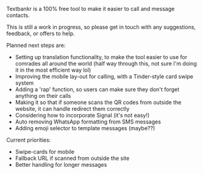Textbankr is a 100% free tool to make it easier to call and message contacts.

This is still a work in progress, so please get in touch with any suggestions, feedback, or offers to help.

Planned next steps are:

- Setting up translation functionality, to make the tool easier to use for comrades all around the world (half way through this, not sure I'm doing it in the most efficient way lol)
- Improving the mobile lay-out for calling, with a Tinder-style card swipe system
- Adding a 'rap' function, so users can make sure they don't forget anything on their calls
- Making it so that if someone scans the QR codes from outside the website, it can handle redirect them correctly
- Considering how to incorporate Signal (it's not easy!)
- Auto removing WhatsApp formatting from SMS messages
- Adding emoji selector to template messages (maybe??)


Current priorities:
- Swipe-cards for mobile
- Fallback URL if scanned from outside the site
- Better handling for longer messages